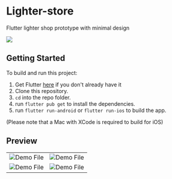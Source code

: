 # Lighter-store
Flutter lighter shop prototype with minimal design

<a href='https://www.buymeacoffee.com/OsmanyCruz' target="_blank" rel="noopener noreferrer"><img src="https://www.buymeacoffee.com/assets/img/custom_images/orange_img.png"/></a>



## Getting Started
To build and run this project:

1. Get Flutter [here](https://flutter.dev) if you don't already have it
2. Clone this repository.
3. `cd` into the repo folder.
4. run `flutter pub get` to install the dependencies.
5. run `flutter run-android` or `flutter run-ios` to build the app.

(Please note that a Mac with XCode is required to build for iOS)


## Preview

| |  | 
| -------- | -------- | 
| ![Demo File](https://i.ibb.co/ctx1MCt/20210818-214250.gif)     | ![Demo File](https://i.ibb.co/TP2H4Ts/20210819-122217.gif)    | 
| ![Demo File](https://i.ibb.co/S0Xgkjd/20210818-220626.gif)     | ![Demo File](https://i.ibb.co/7pJ35Z6/20210818-222151.gif)  | 